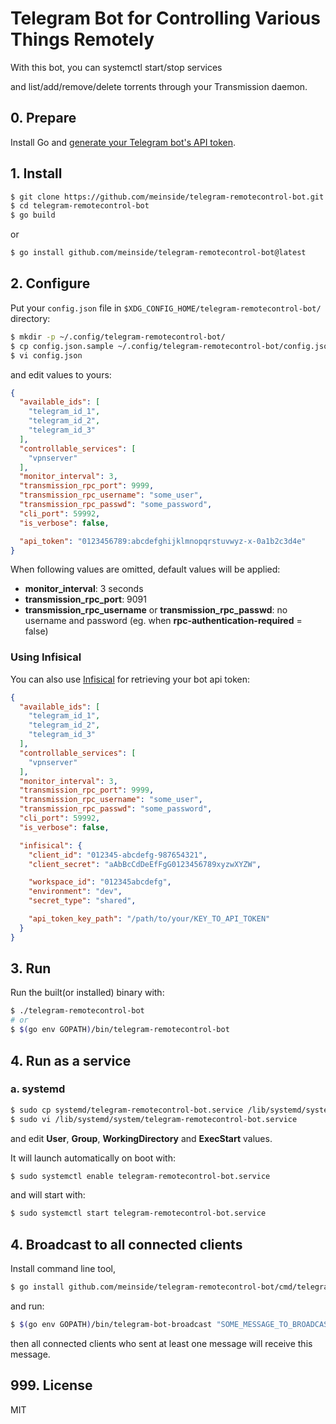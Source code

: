 # Telegram Bot for Controlling Various Things Remotely

With this bot, you can systemctl start/stop services

and list/add/remove/delete torrents through your Transmission daemon.

## 0. Prepare

Install Go and [generate your Telegram bot's API token](https://telegram.me/BotFather).

## 1. Install

```bash
$ git clone https://github.com/meinside/telegram-remotecontrol-bot.git
$ cd telegram-remotecontrol-bot
$ go build
```

or

```bash
$ go install github.com/meinside/telegram-remotecontrol-bot@latest
```

## 2. Configure

Put your `config.json` file in `$XDG_CONFIG_HOME/telegram-remotecontrol-bot/` directory:

```bash
$ mkdir -p ~/.config/telegram-remotecontrol-bot/
$ cp config.json.sample ~/.config/telegram-remotecontrol-bot/config.json
$ vi config.json
```

and edit values to yours:

```json
{
  "available_ids": [
    "telegram_id_1",
    "telegram_id_2",
    "telegram_id_3"
  ],
  "controllable_services": [
    "vpnserver"
  ],
  "monitor_interval": 3,
  "transmission_rpc_port": 9999,
  "transmission_rpc_username": "some_user",
  "transmission_rpc_passwd": "some_password",
  "cli_port": 59992,
  "is_verbose": false,

  "api_token": "0123456789:abcdefghijklmnopqrstuvwyz-x-0a1b2c3d4e"
}
```

When following values are omitted, default values will be applied:

* **monitor_interval**: 3 seconds
* **transmission_rpc_port**: 9091
* **transmission_rpc_username** or **transmission_rpc_passwd**: no username and password (eg. when **rpc-authentication-required** = false)

### Using Infisical

You can also use [Infisical](https://infisical.com/) for retrieving your bot api token:

```json
{
  "available_ids": [
    "telegram_id_1",
    "telegram_id_2",
    "telegram_id_3"
  ],
  "controllable_services": [
    "vpnserver"
  ],
  "monitor_interval": 3,
  "transmission_rpc_port": 9999,
  "transmission_rpc_username": "some_user",
  "transmission_rpc_passwd": "some_password",
  "cli_port": 59992,
  "is_verbose": false,

  "infisical": {
    "client_id": "012345-abcdefg-987654321",
    "client_secret": "aAbBcCdDeEfFgG0123456789xyzwXYZW",

    "workspace_id": "012345abcdefg",
    "environment": "dev",
    "secret_type": "shared",

    "api_token_key_path": "/path/to/your/KEY_TO_API_TOKEN"
  }
}
```

## 3. Run

Run the built(or installed) binary with:

```bash
$ ./telegram-remotecontrol-bot
# or
$ $(go env GOPATH)/bin/telegram-remotecontrol-bot

```

## 4. Run as a service

### a. systemd

```bash
$ sudo cp systemd/telegram-remotecontrol-bot.service /lib/systemd/system/
$ sudo vi /lib/systemd/system/telegram-remotecontrol-bot.service
```

and edit **User**, **Group**, **WorkingDirectory** and **ExecStart** values.

It will launch automatically on boot with:

```bash
$ sudo systemctl enable telegram-remotecontrol-bot.service
```

and will start with:

```bash
$ sudo systemctl start telegram-remotecontrol-bot.service
```

## 4. Broadcast to all connected clients

Install command line tool,

```bash
$ go install github.com/meinside/telegram-remotecontrol-bot/cmd/telegram-bot-broadcast@latest
```

and run:

```bash
$ $(go env GOPATH)/bin/telegram-bot-broadcast "SOME_MESSAGE_TO_BROADCAST"
```

then all connected clients who sent at least one message will receive this message.

## 999. License

MIT

